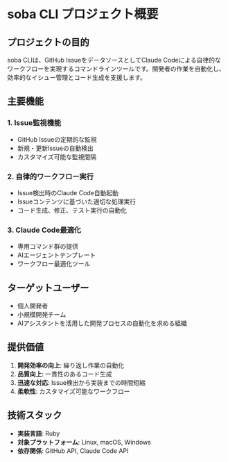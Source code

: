 # soba CLI プロジェクト概要

## プロジェクトの目的

soba CLIは、GitHub IssueをデータソースとしてClaude Codeによる自律的なワークフローを実現するコマンドラインツールです。開発者の作業を自動化し、効率的なイシュー管理とコード生成を支援します。

## 主要機能

### 1. Issue監視機能
- GitHub Issueの定期的な監視
- 新規・更新Issueの自動検出
- カスタマイズ可能な監視間隔

### 2. 自律的ワークフロー実行
- Issue検出時のClaude Code自動起動
- Issueコンテンツに基づいた適切な処理実行
- コード生成、修正、テスト実行の自動化

### 3. Claude Code最適化
- 専用コマンド群の提供
- AIエージェントテンプレート
- ワークフロー最適化ツール

## ターゲットユーザー

- 個人開発者
- 小規模開発チーム
- AIアシスタントを活用した開発プロセスの自動化を求める組織

## 提供価値

1. **開発効率の向上**: 繰り返し作業の自動化
2. **品質向上**: 一貫性のあるコード生成
3. **迅速な対応**: Issue検出から実装までの時間短縮
4. **柔軟性**: カスタマイズ可能なワークフロー

## 技術スタック

- **実装言語**: Ruby
- **対象プラットフォーム**: Linux, macOS, Windows
- **依存関係**: GitHub API, Claude Code API